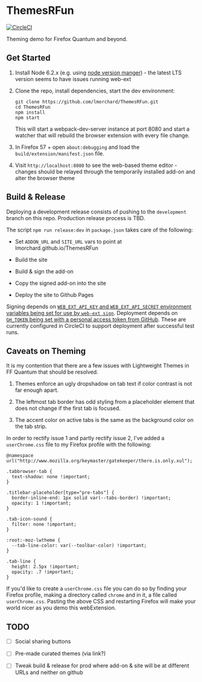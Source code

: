 # ThemesRFun

[![CircleCI](https://circleci.com/gh/lmorchard/ThemesRFun.svg?style=svg)](https://circleci.com/gh/lmorchard/ThemesRFun)

Theming demo for Firefox Quantum and beyond. 

## Get Started

1. Install Node 6.2.x (e.g. using [node version manger][nvm]) - the latest LTS
   version seems to have issues running web-ext

1. Clone the repo, install dependencies, start the dev environment:
   
   ```
   git clone https://github.com/lmorchard/ThemesRFun.git
   cd ThemesRFun
   npm install
   npm start
   ```

   This will start a webpack-dev-server instance at port 8080 and start a
   watcher that will rebuild the browser extension with every file change.

1. In Firefox 57 + open `about:debugging` and load the
   `build/extension/manifest.json` file.

1. Visit `http://localhost:8080` to see the web-based theme editor - changes
   should be relayed through the temporarily installed add-on and alter the
   browser theme

[nvm]: https://github.com/creationix/nvm

## Build & Release

Deploying a development release consists of pushing to the `development` branch
on this repo. Production release process is TBD.

The script `npm run release:dev` in `package.json` takes care of the following:

* Set `ADDON_URL` and `SITE_URL` vars to point at lmorchard.github.io/ThemesRFun

* Build the site

* Build & sign the add-on

* Copy the signed add-on into the site

* Deploy the site to Github Pages

Signing depends on [`WEB_EXT_API_KEY` and `WEB_EXT_API_SECRET` environment
variables being set for use by `web-ext sign`][sign]. Deployment depends on
[`GH_TOKEN` being set with a personal access token from GitHub][ghtoken]. These
are currently configured in CircleCI to support deployment after successful
test runs.

[ghtoken]: https://github.com/settings/tokens
[sign]: https://developer.mozilla.org/en-US/Add-ons/WebExtensions/web-ext_command_reference#web-ext_sign

## Caveats on Theming

It is my contention that there are a few issues with Lightweight Themes in FF
Quantum that should be resolved.

1. Themes enforce an ugly dropshadow on tab text if color contrast is not far
   enough apart.

2. The leftmost tab border has odd styling from a placeholder element that does
   not change if the first tab is focused.

3. The accent color on active tabs is the same as the background color on the
   tab strip.

In order to rectify issue 1 and partly rectify issue 2, I've added a
`userChrome.css` file to my Firefox profile with the following: 

```
@namespace url("http://www.mozilla.org/keymaster/gatekeeper/there.is.only.xul");

.tabbrowser-tab { 
  text-shadow: none !important; 
}

.titlebar-placeholder[type="pre-tabs"] {
  border-inline-end: 1px solid var(--tabs-border) !important;
  opacity: 1 !important;
}

.tab-icon-sound {
  filter: none !important;
}

:root:-moz-lwtheme {
  --tab-line-color: var(--toolbar-color) !important;
}

.tab-line {
  height: 2.5px !important;
  opacity: .7 !important;
}

```

If you'd like to create a `userChrome.css` file you can do so by finding your
Firefox profile, making a directory called `chrome` and in it, a file called
`userChrome.css`. Pasting the above CSS and restarting Firefox will make your
world nicer as you demo this webExtension.

## TODO

- [ ] Social sharing buttons

- [ ] Pre-made curated themes (via link?)

- [ ] Tweak build & release for prod where add-on & site will be at different
  URLs and neither on github
